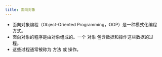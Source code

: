 ```yaml
---
title: 面向对象
---
```


- 面向对象编程（Object-Oriented Programming，OOP）是一种模式化编程方式。
- 面向对象的程序是由对象组成的。一个 对象 包含数据和操作这些数据的过程。
- 这些过程通常被称为 方法 或 操作。
